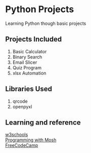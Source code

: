 # Python Projects
Learning Python though basic projects

## Projects Included
1. Basic Calculator
2. Binary Search
3. Email Slicer
4. Quiz Program
5. xlsx Automation

## Libraries Used
1.  qrcode
2.  openpyxl

## Learning and reference 
[w3schools](https://www.w3schools.com/python/python_intro.asp)     
[Programming with Mosh](https://www.youtube.com/watch?v=_uQrJ0TkZlc)     
[FreeCodeCamp](https://www.youtube.com/watch?v=pdy3nh1tn6I&list=PPSV)
